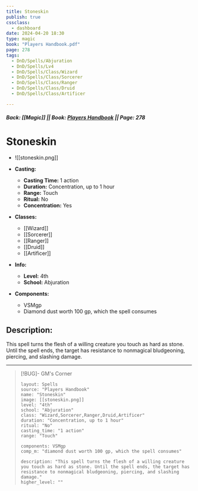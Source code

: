 ```yaml
---
title: Stoneskin
publish: true
cssclass:
  - dashboard
date: 2024-04-20 18:30
type: magic
book: "Players Handbook.pdf"
page: 278
tags:
  - DnD/Spells/Abjuration
  - DnD/Spells/Lv4
  - DnD/Spells/Class/Wizard
  - DnD/Spells/Class/Sorcerer
  - DnD/Spells/Class/Ranger
  - DnD/Spells/Class/Druid
  - DnD/Spells/Class/Artificer

---
```


##### Back: [[Magic]] || Book: [Players Handbook](https://drive.google.com/drive/folders/1O5bhpYizcIT5xxAoLOuzCRht_PVS7VSG?usp=sharing) || Page: 278

# Stoneskin
- ![[stoneskin.png]]
- **Casting:**
    - **Casting Time:** 1 action
    - **Duration:** Concentration, up to 1 hour
    - **Range:** Touch
    - **Ritual:** No
    - **Concentration:** Yes
- **Classes:**
    - [[Wizard]]
    - [[Sorcerer]]
    - [[Ranger]]
    - [[Druid]]
    - [[Artificer]]

- **Info:**
    - **Level:** 4th
    - **School:** Abjuration
- **Components:**
    - VSMgp
    - Diamond dust worth 100 gp, which the spell consumes

## Description:
This spell turns the flesh of a willing creature you touch as hard as stone. Until the spell ends, the target has resistance to nonmagical bludgeoning, piercing, and slashing damage.



---

> [!BUG]- GM's Corner
>
> ```statblock
> layout: Spells
> source: "Players Handbook"
> name: "Stoneskin"
> image: [[stoneskin.png]]
> level: "4th"
> school: "Abjuration"
> class: "Wizard,Sorcerer,Ranger,Druid,Artificer"
> duration: "Concentration, up to 1 hour"
> ritual: "No"
> casting_time: "1 action"
> range: "Touch"
>
> components: VSMgp
> comp_m: "diamond dust worth 100 gp, which the spell consumes"
>
> description: "This spell turns the flesh of a willing creature you touch as hard as stone. Until the spell ends, the target has resistance to nonmagical bludgeoning, piercing, and slashing damage."
> higher_level: ""
> ```
